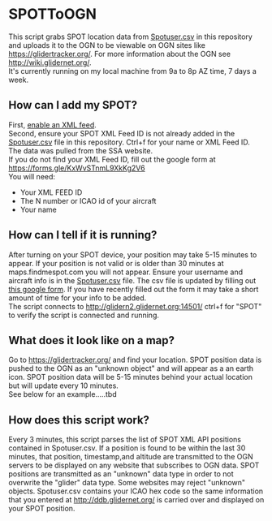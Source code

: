 # SPOTToOGN
This script grabs SPOT location data from [Spotuser.csv](https://github.com/DavisChappins/SpotToOGN/blob/main/Spotuser.csv) in this repository and uploads it to the OGN to be viewable on OGN sites like https://glidertracker.org/. For more information about the OGN see http://wiki.glidernet.org/.  
It's currently running on my local machine from 9a to 8p AZ time, 7 days a week.
  
## How can I add my SPOT?
First, [enable an XML feed](https://www.findmespot.com/en-us/support/spot-x/get-help/general/spot-api-support).  
Second, ensure your SPOT XML Feed ID is not already added in the [Spotuser.csv](https://github.com/DavisChappins/SpotToOGN/blob/main/Spotuser.csv) file in this repository. Ctrl+f for your name or XML Feed ID. The data was pulled from the SSA website.   
If you do not find your XML Feed ID, fill out the google form at https://forms.gle/KxWvSTnmL9XkKg2V6  
You will need:
* Your XML FEED ID
* The N number or ICAO id of your aircraft
* Your name

## How can I tell if it is running?
After turning on your SPOT device, your position may take 5-15 minutes to appear. If your position is not valid or is older than 30 minutes at maps.findmespot.com you will not appear. Ensure your username and aircraft info is in the [Spotuser.csv](https://github.com/DavisChappins/SpotToOGN/blob/main/Spotuser.csv) file. The csv file is updated by filling out [this google form](https://forms.gle/KxWvSTnmL9XkKg2V6). If you have recently filled out the form it may take a short amount of time for your info to be added.  
The script connects to http://glidern2.glidernet.org:14501/ ctrl+f for "SPOT" to verify the script is connected and running.  

## What does it look like on a map?
Go to https://glidertracker.org/ and find your location. SPOT position data is pushed to the OGN as an "unknown object" and will appear as a an earth icon. SPOT position data will be 5-15 minutes behind your actual location but will update every 10 minutes.  
See below for an example.....tbd

## How does this script work?
Every 3 minutes, this script parses the list of SPOT XML API positions contained in Spotuser.csv. If a position is found to be within the last 30 minutes, that position, timestamp,and  altitude are transmitted to the OGN servers to be displayed on any website that subscribes to OGN data. SPOT positions are transmitted as an "unknown" data type in order to not overwrite the "glider" data type. Some websites may reject "unknown" objects. Spotuser.csv contains your ICAO hex code so the same information that you entered at http://ddb.glidernet.org/ is carried over and displayed on your SPOT position.
